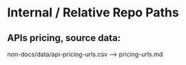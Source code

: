 # Internal / Relative Repo Paths

## APIs pricing, source data:

non-docs/data/api-pricing-urls.csv -->
pricing-urls.md